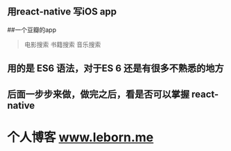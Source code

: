 ## 用react-native 写iOS app

##一个豆瓣的app
> 电影搜索
> 书籍搜索
> 音乐搜索

## 用的是 ES6 语法，对于ES 6 还是有很多不熟悉的地方
## 后面一步步来做，做完之后，看是否可以掌握 react-native

#  个人博客   www.leborn.me
